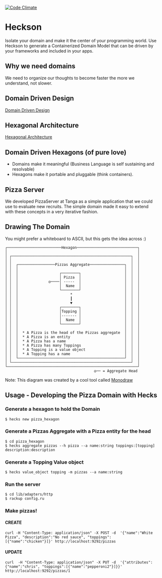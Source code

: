 [![Code Climate](https://codeclimate.com/github/chrisyoung/heckson/badges/gpa.svg)](https://codeclimate.com/github/chrisyoung/heckson)

# Heckson
Isolate your domain and make it the center of your programming world.  Use Heckson to generate a Containerized Domain Model that can be driven by your frameworks and included in your apps.

## Why we need domains
We need to organize our thoughts to become faster the more we understand, not slower.

## Domain Driven Design
[Domain Driven Design](http://domainlanguage.com/ddd/reference/)

## Hexagonal Architecture
[Hexagonal Architecture](http://alistair.cockburn.us/Hexagonal+architecture)

## Domain Driven Hexagons (of pure love)
* Domains make it meaningful (Business Language is self sustaining and resolvable)
* Hexagons make it portable and pluggable (think containers).

## Pizza Server
We developed PizzaServer at Tanga as a simple application that we could use to evaluate new recruits.  The simple domain made it easy to extend with these concepts in a very iterative fashion.  

## Drawing The Domain
You might prefer a whiteboard to ASCII, but this gets the idea across :)
```
┌─────────────────────────Hexagon────────────────────────────┐
│                                                            │
│ ┌───────────────────────────────────────────────────────┐  │
│ │                                                       │  │
│ │  ┌─────────────────Pizzas Aggregate────────────────┐  │  │
│ │  │                                                 │  │  │
│ │  │                   ┌────────┐                    │  │  │
│ │  │                   │ Pizza  │                    │  │  │
│ │  │              ◎────│ -----  │                    │  │  │
│ │  │                   │  Name  │                    │  │  │
│ │  │                   └────────┘                    │  │  │
│ │  │                        *                        │  │  │
│ │  │                        ┃                        │  │  │
│ │  │                        ▼                        │  │  │
│ │  │                   ┌────────┐                    │  │  │
│ │  │                   │Topping │                    │  │  │
│ │  │                   │------- │                    │  │  │
│ │  │                   │  Name  │                    │  │  │
│ │  │                   └────────┘                    │  │  │
│ │  │                                                 │  │  │
│ │  │  * A Pizza is the head of the Pizzas aggregate  │  │  │
│ │  │  * A Pizza is an entity                         │  │  │
│ │  │  * A Pizza has a name                           │  │  │
│ │  │  * A Pizza has many Toppings                    │  │  │
│ │  │  * A Topping is a value object                  │  │  │
│ │  │  * A Topping has a name                         │  │  │
│ │  └─────────────────────────────────────────────────┘  │  │
│ └───────────────────────────────────────────────────────┘  │
└────────────────────────────────────────────────────────────┘
                                         ◎── = Aggregate Head
```
Note: This diagram was created by a cool tool called [Monodraw](http://monodraw.helftone.com/)

## Usage - Developing the Pizza Domain with Hecks

### Generate a hexagon to hold the Domain
`$ hecks new pizza_hexagon`

### Generate a Pizzas Aggregate with a Pizza entity for the head
```
$ cd pizza_hexagon
$ hecks aggregate pizzas --h pizza --a name:string toppings:[topping] description:description
```
### Generate a Topping Value object
`$ hecks value_object topping -m pizzas --a name:string`

### Run the server
```
$ cd lib/adapters/http
$ rackup config.ru
```

### Make pizzas!

#### CREATE
```
curl -H "Content-Type: application/json" -X POST -d  '{"name":"White Pizza", "description":"No red sauce", "toppings":[{"name":"chicken"}]}' http://localhost:9292/pizzas
```

#### UPDATE
```
curl  -H "Content-Type: application/json" -X PUT -d  '{"attributes":{"name":"chris", "toppings":[{"name":"pepperoni2"}]}}' http://localhost:9292/pizzas/1
```

